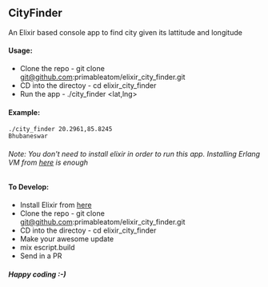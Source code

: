 ## CityFinder
An Elixir based console app to find city given its lattitude and longitude
#### Usage: 
- Clone the repo - git clone git@github.com:primableatom/elixir_city_finder.git
- CD into the directoy - cd elixir_city_finder
- Run the app - ./city_finder <lat,lng>
#### Example:
    ./city_finder 20.2961,85.8245
    Bhubaneswar
###### Note: You don't need to install elixir in order to run this app. Installing Erlang VM from [here](http://elixir-lang.org/install.html#installing-erlang) is enough    

#### To Develop:
- Install Elixir from [here](http://elixir-lang.org/install.html) 
- Clone the repo - git clone git@github.com:primableatom/elixir_city_finder.git
- CD into the directoy - cd elixir_city_finder
- Make your awesome update
- mix escript.build
- Send in a PR

##### Happy coding :-)

